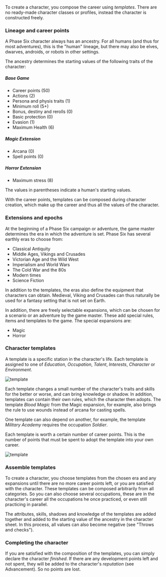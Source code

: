 To create a character, you compose the career using *templates*. There are no ready-made character classes or profiles, instead the character is constructed freely.

### Lineage and career points

A Phase Six character always has an ancestry. For all humans (and thus for most adventures), this is the "human" lineage, but there may also be elves, dwarves, androids, or robots in other settings. 

The ancestry determines the starting values of the following traits of the character:

##### Base Game
* Career points (50)
* Actions (2)
* Persona and physis traits (1)
* Minimum roll (5+)
* Bonus, destiny and rerolls (0)
* Basic protection (0)
* Evasion (1)
* Maximum Health (6)

##### Magic Extension
* Arcana (0)
* Spell points (0)

##### Horror Extension
* Maximum stress (8)

The values in parentheses indicate a human's starting values.

With the career points, templates can be composed during character creation, which make up the career and thus all the values of the character. 

### Extensions and epochs

At the beginning of a Phase Six campaign or adventure, the game master determines the era in which the adventure is set. Phase Six has several earthly eras to choose from:

* Classical Antiquity
* Middle Ages, Vikings and Crusades
* Victorian Age and the Wild West
* Imperialism and World Wars
* The Cold War and the 80s
* Modern times
* Science Fiction

In addition to the templates, the eras also define the equipment that characters can obtain. Medieval, Viking and Crusades can thus naturally be used for a fantasy setting that is not set on Earth.

In addition, there are freely selectable expansions, which can be chosen for a scenario or an adventure by the game master. These add special rules, items and templates to the game. The special expansions are:

* Magic
* Horror

### Character templates

A template is a specific station in the character's life. Each template is assigned to one of *Education*, *Occupation*, *Talent*, *Interests*, *Character* or *Environment*. 

![template](img/template.png "template")

Each template changes a small number of the character's traits and skills for the better or worse, and can bring knowledge or shadow. In addition, templates can contain their own rules, which the character then adopts. The 
template *Blood Magic* from the Magic expansion, for example, also brings the rule to use wounds instead of arcana for casting spells. 

One template can also depend on another, for example, the template *Military Academy* requires the occupation *Soldier*.

Each template is worth a certain number of career points. This is the number of points that must be spent to adopt the template into your own career. 

![template](img/template1.png "template")

### Assemble templates

To create a character, you choose templates from the chosen era and any expansions until there are no more career points left, or you are satisfied with the character. These templates can be composed arbitrarily from all categories. So you can also choose several occupations, these are in the character's career all the occupations he once practiced, or even still practicing in parallel. 

The attributes, skills, shadows and knowledge of the templates are added together and added to the starting value of the ancestry in the character sheet. In this process, all values can also become negative (see "Throws and checks").

### Completing the character

If you are satisfied with the composition of the templates, you can simply declare the character *finished*. If there are any development points left and not spent, they will be added to the character's *reputation* (see Advancement). So no points are lost. 
